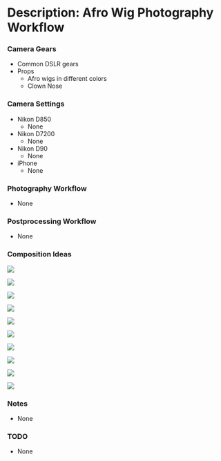 # Description: Afro Wig Photography Workflow

### Camera Gears
* Common DSLR gears
* Props
    - Afro wigs in different colors
    - Clown Nose

### Camera Settings
* Nikon D850
    - None
* Nikon D7200
    - None
* Nikon D90
    - None
* iPhone
    - None

### Photography Workflow
* None

### Postprocessing Workflow
* None

### Composition Ideas
![](images/afro-wig-01.jpg)

![](images/afro-wig-02.jpg)

![](images/afro-wig-03.jpg)

![](images/afro-wig-04.jpg)

![](images/afro-wig-05.jpg)

![](images/afro-wig-06.jpg)

![](images/afro-wig-07.jpg)

![](images/afro-wig-08.jpg)

![](images/afro-wig-09.jpg)

![](images/afro-wig-10.jpg)

### Notes
* None

### TODO
* None
